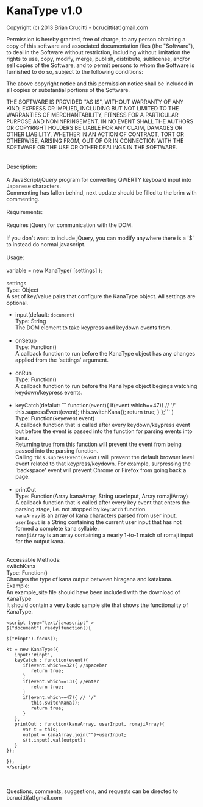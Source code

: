 KanaType v1.0
========
Copyright (c) 2013 Brian Crucitti - bcrucitti(at)gmail.com

Permission is hereby granted, free of charge, to any person obtaining a copy of 
this software and associated documentation files (the "Software"), to deal in 
the Software without restriction, including without limitation the rights to use,
copy, modify, merge, publish, distribute, sublicense, and/or sell copies of the 
Software, and to permit persons to whom the Software is furnished to do so, 
subject to the following conditions:

The above copyright notice and this permission notice shall be included in all 
copies or substantial portions of the Software.

THE SOFTWARE IS PROVIDED "AS IS", WITHOUT WARRANTY OF ANY KIND, EXPRESS OR 
IMPLIED, INCLUDING BUT NOT LIMITED TO THE WARRANTIES OF MERCHANTABILITY, 
FITNESS FOR A PARTICULAR PURPOSE AND NONINFRINGEMENT. IN NO EVENT SHALL THE 
AUTHORS OR COPYRIGHT HOLDERS BE LIABLE FOR ANY CLAIM, DAMAGES OR OTHER LIABILITY, 
WHETHER IN AN ACTION OF CONTRACT, TORT OR OTHERWISE, ARISING FROM, OUT OF OR IN 
CONNECTION WITH THE SOFTWARE OR THE USE OR OTHER DEALINGS IN THE SOFTWARE.
<br/><br/>
<br/>Description:
<br/>
<br/>A JavaScript/jQuery program for converting QWERTY keyboard input into Japanese characters.
<br/>Commenting has fallen behind, next update should be filled to the brim with commenting.
<br/>
<br/>Requirements:
<br/>
<br/>Requires jQuery for communication with the DOM.  
<br/>   If you don't want to include jQuery, you can modify anywhere there is a '$' to instead do normal javascript.
<br/>
<br/>Usage:
<br/>
<br/>variable = new KanaType( [settings] );
<br/>
<br/>settings
<br/>   Type: Object
<br/>   A set of key/value pairs that configure the KanaType object. All settings are optional.
<br/><ul> 
   <li>input(default: <code>document</code>)
<br/>   Type: String
<br/>   The DOM element to take keypress and keydown events from.</li>
<br/>   
   <li>onSetup
<br/>   Type: Function()
<br/>   A callback function to run before the KanaType object has any changes applied from the 'settings' argument.</li>
<br/>   
   <li>onRun
<br/>   Type: Function()
<br/>   A callback function to run before the KanaType object begings watching keydown/keypress events.</li>
<br/>   
   <li>keyCatch(defalut: 
      ```
	  function(event){
         if(event.which==47){ // '/'
            this.supressEvent(event);
            this.switchKana();
            return true;
         }
      };```
	  )
<br/>   Type: Function(keyevent event)
<br/>   A callback function that is called after every keydown/keypress event but before the event is passed into the function for parsing events into kana.
<br/>   Returning true from this function will prevent the event from being passed into the parsing function.
<br/>   Calling <code>this.supressEvent(event)</code> will prevent the default browser level event related to that keypress/keydown.  For example, surpressing the 'backspace' event will prevent Chrome or Firefox from going back a page.</li>
<br/>   
   <li>printOut
<br/>   Type: Function(Array kanaArray, String userInput, Array romajiArray)
<br/>   A callback function that is called after every key event that enters the parsing stage, i.e. not stopped by <code>keyCatch</code> function.
<br/>   <code>kanaArray</code> is an array of kana characters parsed from user input.
<br/>   <code>userInput</code> is a String containing the current user input that has not formed a complete kana syllable.
<br/>   <code>romajiArray</code> is an array containing a nearly 1-to-1 match of romaji input for the output kana.</li>
</ul><br/>
Accessable Methods:
<br/>switchKana
<br/>Type: Function()
<br/>Changes the type of kana output between hiragana and katakana.
<br/>
Example:
<br/>An example_site file should have been included with the download of KanaType
<br/>It should contain a very basic sample site that shows the functionality of KanaType.

```
<script type="text/javascript" >
$("document").ready(function(){

$("#inpt").focus();

kt = new KanaType({
   input:'#inpt',
   keyCatch : function(event){
      if(event.which==32){ //spacebar
         return true;
      }
      if(event.which==13){ //enter
         return true;
      }
      if(event.which==47){ // '/'
         this.switchKana();
         return true;
      }
   },
   printOut : function(kanaArray, userInput, romajiArray){
      var t = this;
      output = kanaArray.join("")+userInput;
      $(t.input).val(output);
   }
});

});
</script>
```
<br/><br/>
Questions, comments, suggestions, and requests can be directed to bcrucitti(at)gmail.com